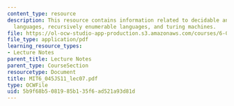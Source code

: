 ```yaml
---
content_type: resource
description: This resource contains information related to decidable and recognizable
  languages, recursively enumerable languages, and turing machines.
file: https://ol-ocw-studio-app-production.s3.amazonaws.com/courses/6-045j-automata-computability-and-complexity-spring-2011/5b9f68b5081985b135f6ad521a93d81d_MIT6_045JS11_lec07.pdf
file_type: application/pdf
learning_resource_types:
- Lecture Notes
parent_title: Lecture Notes
parent_type: CourseSection
resourcetype: Document
title: MIT6_045JS11_lec07.pdf
type: OCWFile
uid: 5b9f68b5-0819-85b1-35f6-ad521a93d81d
---
```


